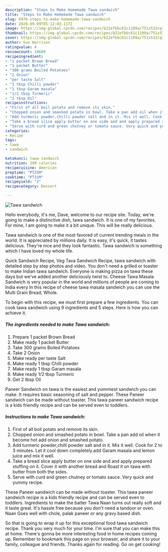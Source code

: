 ```yaml
---
description: "Steps to Make Homemade Tawa sandwich"
title: "Steps to Make Homemade Tawa sandwich"
slug: 6976-steps-to-make-homemade-tawa-sandwich
date: 2020-09-09T05:12:03.117Z
image: https://img-global.cpcdn.com/recipes/b22efbbc61c1109a/751x532cq70/tawa-sandwich-recipe-main-photo.jpg
thumbnail: https://img-global.cpcdn.com/recipes/b22efbbc61c1109a/751x532cq70/tawa-sandwich-recipe-main-photo.jpg
cover: https://img-global.cpcdn.com/recipes/b22efbbc61c1109a/751x532cq70/tawa-sandwich-recipe-main-photo.jpg
author: Sue Harrison
ratingvalue: 4
reviewcount: 18689
recipeingredient:
- "1 packet Brown Bread"
- "1 packet Butter"
- "300 grams Boiled Potatoes"
- "2 Onion"
- "per taste Salt"
- "1 tbsp Chilli powder"
- "1 tbsp Garam masala"
- "1/2 tbsp Turmeric"
- "2 tbsp Oil"
recipeinstructions:
- "First of all boil potato and remove its skin."
- "Chopped onion and smashed potato in bowl. Take a pan add oil when it become hot add onion and smashed potato."
- "Add turmeric powder,chilli powder salt and in it. Mix it well. Cook for 2 to 3 minutes. Let it cool down completely.add Garam masala and lemon juice and mix it well."
- "Take a bread slice apply butter on one side and and apply prepared stuffing on it. Cover it with another bread and Roast it on tawa with butter from both the sides."
- "Serve with curd and green chutney or tomato sauce. Very quick and yummy recipe."
categories:
- Recipe
tags:
- tawa
- sandwich

katakunci: tawa sandwich 
nutrition: 299 calories
recipecuisine: American
preptime: "PT25M"
cooktime: "PT31M"
recipeyield: "2"
recipecategory: Dessert

---
```



![Tawa sandwich](https://img-global.cpcdn.com/recipes/b22efbbc61c1109a/751x532cq70/tawa-sandwich-recipe-main-photo.jpg)

Hello everybody, it's me, Dave, welcome to our recipe site. Today, we're going to make a distinctive dish, tawa sandwich. It is one of my favorites. For mine, I am going to make it a bit unique. This will be really delicious.

Tawa sandwich is one of the most favored of current trending meals in the world. It is appreciated by millions daily. It is easy, it's quick, it tastes delicious. They're nice and they look fantastic. Tawa sandwich is something which I have loved my whole life.

Quick Sandwich Recipe, Veg Tava Sandwich Recipe, tawa sandwich with detailed step by step photos and video. You don&#39;t need a grilled or toaster to make Indian tawa sandwich. Everyone is making pizza on tawa these days but we&#39;ve added another deliciously twist to. Cheese Tawa Masala Sandwich is very popular in the world and millions of people are coming to India every In this recipe of cheese tawa masala sandwich you can use the Multi Grain Bread, Whole.


To begin with this recipe, we must first prepare a few ingredients. You can cook tawa sandwich using 9 ingredients and 5 steps. Here is how you can achieve it.

<!--inarticleads1-->

##### The ingredients needed to make Tawa sandwich:

1. Prepare 1 packet Brown Bread
1. Make ready 1 packet Butter
1. Take 300 grams Boiled Potatoes
1. Take 2 Onion
1. Make ready per taste Salt
1. Make ready 1 tbsp Chilli powder
1. Make ready 1 tbsp Garam masala
1. Make ready 1/2 tbsp Turmeric
1. Get 2 tbsp Oil


Paneer Sandwich on tawa is the easiest and yummiest sandwich you can make. It requires basic seasoning of salt and pepper. These Paneer sandwich can be made without toaster. This tawa paneer sandwich recipe is a kids friendly recipe and can be served even to toddlers. 

<!--inarticleads2-->

##### Instructions to make Tawa sandwich:

1. First of all boil potato and remove its skin.
1. Chopped onion and smashed potato in bowl. Take a pan add oil when it become hot add onion and smashed potato.
1. Add turmeric powder,chilli powder salt and in it. Mix it well. Cook for 2 to 3 minutes. Let it cool down completely.add Garam masala and lemon juice and mix it well.
1. Take a bread slice apply butter on one side and and apply prepared stuffing on it. Cover it with another bread and Roast it on tawa with butter from both the sides.
1. Serve with curd and green chutney or tomato sauce. Very quick and yummy recipe.


These Paneer sandwich can be made without toaster. This tawa paneer sandwich recipe is a kids friendly recipe and can be served even to toddlers. Ingredients to make the batter Tawa Naan turns out really soft and it taste great. It&#39;s hassle free because you don&#39;t need a tandoor or oven. Naan Goes well with chole, palak paneer or any gravy based dish. 

So that is going to wrap it up for this exceptional food tawa sandwich recipe. Thank you very much for your time. I'm sure that you can make this at home. There's gonna be more interesting food in home recipes coming up. Remember to bookmark this page on your browser, and share it to your family, colleague and friends. Thanks again for reading. Go on get cooking!
